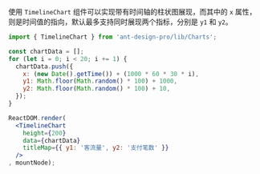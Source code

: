 
使用 `TimelineChart` 组件可以实现带有时间轴的柱状图展现，而其中的 `x` 属性，则是时间值的指向，默认最多支持同时展现两个指标，分别是 `y1` 和 `y2`。

````jsx
import { TimelineChart } from 'ant-design-pro/lib/Charts';

const chartData = [];
for (let i = 0; i < 20; i += 1) {
  chartData.push({
    x: (new Date().getTime()) + (1000 * 60 * 30 * i),
    y1: Math.floor(Math.random() * 100) + 1000,
    y2: Math.floor(Math.random() * 100) + 10,
  });
}

ReactDOM.render(
  <TimelineChart
    height={200}
    data={chartData}
    titleMap={{ y1: '客流量', y2: '支付笔数' }}
  />
, mountNode);
````

